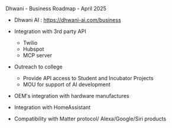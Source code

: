 Dhwani - Business Roadmap - April 2025


- Dhwani AI  :  https://dhwani-ai.com/business

- Integration with 3rd party API
    - Twilio
    - Hubspot
    - MCP server

- Outreach to college
    - Provide API access to Student and Incubator Projects
    - MOU for support of AI development 

- OEM's integration with hardware manufactures

- Integration with HomeAssistant

- Compatibility with Matter protocol/ Alexa/Google/Siri products